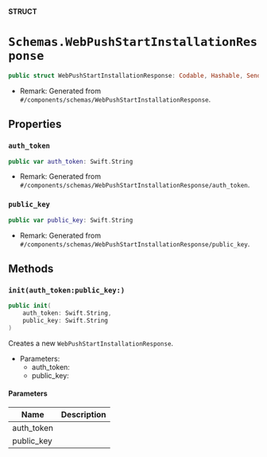 **STRUCT**

# `Schemas.WebPushStartInstallationResponse`

```swift
public struct WebPushStartInstallationResponse: Codable, Hashable, Sendable
```

- Remark: Generated from `#/components/schemas/WebPushStartInstallationResponse`.

## Properties
### `auth_token`

```swift
public var auth_token: Swift.String
```

- Remark: Generated from `#/components/schemas/WebPushStartInstallationResponse/auth_token`.

### `public_key`

```swift
public var public_key: Swift.String
```

- Remark: Generated from `#/components/schemas/WebPushStartInstallationResponse/public_key`.

## Methods
### `init(auth_token:public_key:)`

```swift
public init(
    auth_token: Swift.String,
    public_key: Swift.String
)
```

Creates a new `WebPushStartInstallationResponse`.

- Parameters:
  - auth_token:
  - public_key:

#### Parameters

| Name | Description |
| ---- | ----------- |
| auth_token |  |
| public_key |  |